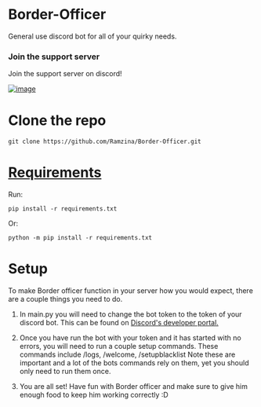 # Border-Officer

General use discord bot for all of your quirky needs.

### Join the support server

Join the support server on discord!

[![image](https://github.com/Ramzina/Border-Officer/assets/136939704/b97bf877-8e3b-455f-afe4-8cb57879e7ff)](https://discord.gg/3PhGf6yHuS)

# Clone the repo

```
git clone https://github.com/Ramzina/Border-Officer.git
```

# [Requirements](https://github.com/Ramzina/Border-Officer/blob/main/requirements.txt)

Run:
```
pip install -r requirements.txt
```
Or:
```
python -m pip install -r requirements.txt
```

# Setup

To make Border officer function in your server how you would expect, there are a couple things you need to do.

1) In main.py you will need to change the bot token to the token of your discord bot. This can be found on [Discord's developer portal.](https://discord.com/developers/applications)

2) Once you have run the bot with your token and it has started with no errors, you will need to run a couple setup commands. These commands include /logs, /welcome, /setupblacklist
Note these are important and a lot of the bots commands rely on them, yet you should only need to run them once.

3) You are all set! Have fun with Border officer and make sure to give him enough food to keep him working correctly :D
